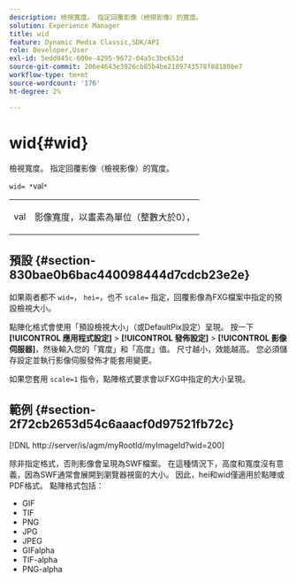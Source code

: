 ```yaml
---
description: 檢視寬度。 指定回覆影像（檢視影像）的寬度。
solution: Experience Manager
title: wid
feature: Dynamic Media Classic,SDK/API
role: Developer,User
exl-id: 5edd045c-600e-4295-9672-04a5c3bc651d
source-git-commit: 206e4643e3926cb85b4be2189743578f88180be7
workflow-type: tm+mt
source-wordcount: '176'
ht-degree: 2%

---
```


# wid{#wid}

檢視寬度。 指定回覆影像（檢視影像）的寬度。

`wid= *`val`*`

<table id="simpletable_8229FEFB366F4A799C206FD3E3C601BA"> 
 <tr class="strow"> 
  <td class="stentry"> <p><span class="codeph"> <span class="varname"> val</span></span> </p> </td> 
  <td class="stentry"> <p>影像寬度，以畫素為單位（整數大於0）， </p></td> 
 </tr> 
</table>

## 預設 {#section-830bae0b6bac440098444d7cdcb23e2e}

如果兩者都不 `wid=`， `hei=`，也不 `scale=` 指定，回覆影像為FXG檔案中指定的預設檢視大小。

點陣化格式會使用「預設檢視大小」（或DefaultPix設定）呈現。 按一下 **[!UICONTROL 應用程式設定]** > **[!UICONTROL 發佈設定]** > **[!UICONTROL 影像伺服器]**，然後輸入您的「寬度」和「高度」值。 尺寸越小，效能越高。 您必須儲存設定並執行影像伺服發佈才能套用變更。

如果您套用 `scale=1` 指令，點陣格式要求會以FXG中指定的大小呈現。

## 範例 {#section-2f72cb2653d54c6aaacf0d97521fb72c}

[!DNL http://server/is/agm/myRootId/myImageId?wid=200]

除非指定格式，否則影像會呈現為SWF檔案。 在這種情況下，高度和寬度沒有意義，因為SWF通常會展開到瀏覽器視窗的大小。 因此，hei和wid僅適用於點陣或PDF格式。 點陣格式包括：

* GIF
* TIF
* PNG
* JPG
* JPEG
* GIFalpha
* TIF-alpha
* PNG-alpha
